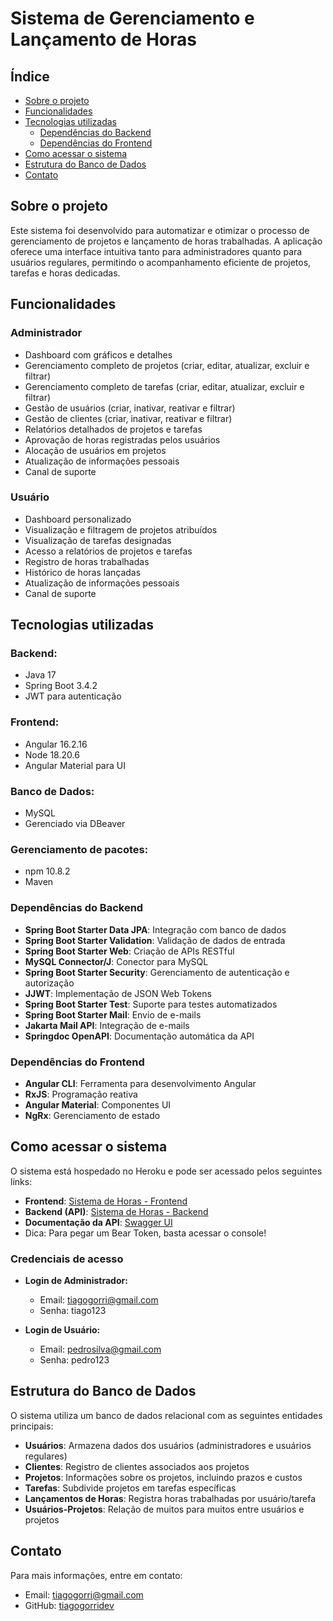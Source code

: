 # **Sistema de Gerenciamento e Lançamento de Horas**
## **Índice**

- [Sobre o projeto](#sobre-o-projeto)
- [Funcionalidades](#funcionalidades)
- [Tecnologias utilizadas](#tecnologias-utilizadas)
  - [Dependências do Backend](#dependências-do-backend)
  - [Dependências do Frontend](#dependências-do-frontend)
- [Como acessar o sistema](#como-acessar-o-sistema)
- [Estrutura do Banco de Dados](#estrutura-do-banco-de-dados)
- [Contato](#contato)

## **Sobre o projeto**
Este sistema foi desenvolvido para automatizar e otimizar o processo de gerenciamento de projetos e lançamento de horas trabalhadas. A aplicação oferece uma interface intuitiva tanto para administradores quanto para usuários regulares, permitindo o acompanhamento eficiente de projetos, tarefas e horas dedicadas.

## **Funcionalidades**

### **Administrador**
- Dashboard com gráficos e detalhes
- Gerenciamento completo de projetos (criar, editar, atualizar, excluir e filtrar)
- Gerenciamento completo de tarefas (criar, editar, atualizar, excluir e filtrar)
- Gestão de usuários (criar, inativar, reativar e filtrar)
- Gestão de clientes (criar, inativar, reativar e filtrar)
- Relatórios detalhados de projetos e tarefas
- Aprovação de horas registradas pelos usuários
- Alocação de usuários em projetos
- Atualização de informações pessoais
- Canal de suporte

### **Usuário**
- Dashboard personalizado
- Visualização e filtragem de projetos atribuídos
- Visualização de tarefas designadas
- Acesso a relatórios de projetos e tarefas
- Registro de horas trabalhadas
- Histórico de horas lançadas
- Atualização de informações pessoais
- Canal de suporte

## **Tecnologias utilizadas**
### **Backend**:
- Java 17
- Spring Boot 3.4.2
- JWT para autenticação

### **Frontend**:
- Angular 16.2.16
- Node 18.20.6
- Angular Material para UI

### **Banco de Dados**:
- MySQL
- Gerenciado via DBeaver

### **Gerenciamento de pacotes**:
- npm 10.8.2
- Maven

### **Dependências do Backend**
- **Spring Boot Starter Data JPA**: Integração com banco de dados
- **Spring Boot Starter Validation**: Validação de dados de entrada
- **Spring Boot Starter Web**: Criação de APIs RESTful
- **MySQL Connector/J**: Conector para MySQL
- **Spring Boot Starter Security**: Gerenciamento de autenticação e autorização
- **JJWT**: Implementação de JSON Web Tokens
- **Spring Boot Starter Test**: Suporte para testes automatizados
- **Spring Boot Starter Mail**: Envio de e-mails
- **Jakarta Mail API**: Integração de e-mails
- **Springdoc OpenAPI**: Documentação automática da API

### **Dependências do Frontend**
- **Angular CLI**: Ferramenta para desenvolvimento Angular
- **RxJS**: Programação reativa
- **Angular Material**: Componentes UI
- **NgRx**: Gerenciamento de estado

## **Como acessar o sistema**
O sistema está hospedado no Heroku e pode ser acessado pelos seguintes links:

- **Frontend**: [Sistema de Horas - Frontend](https://sistema-horas-front-c24bebf44baf.herokuapp.com/admin/admin-projetos)
- **Backend (API)**: [Sistema de Horas - Backend](https://sistema-horas-a6e4955506b7.herokuapp.com/)
- **Documentação da API**: [Swagger UI](https://sistema-horas-a6e4955506b7.herokuapp.com/swagger-ui/index.html)
- Dica: Para pegar um Bear Token, basta acessar o console!

### **Credenciais de acesso**
- **Login de Administrador:**
  - Email: tiagogorri@gmail.com
  - Senha: tiago123

- **Login de Usuário:**
  - Email: pedrosilva@gmail.com
  - Senha: pedro123

## **Estrutura do Banco de Dados**

O sistema utiliza um banco de dados relacional com as seguintes entidades principais:

- **Usuários**: Armazena dados dos usuários (administradores e usuários regulares)
- **Clientes**: Registro de clientes associados aos projetos
- **Projetos**: Informações sobre os projetos, incluindo prazos e custos
- **Tarefas**: Subdivide projetos em tarefas específicas
- **Lançamentos de Horas**: Registra horas trabalhadas por usuário/tarefa
- **Usuários-Projetos**: Relação de muitos para muitos entre usuários e projetos

## **Contato**
Para mais informações, entre em contato:
- Email: tiagogorri@gmail.com
- GitHub: [tiagogorridev](https://github.com/tiagogorridev)

